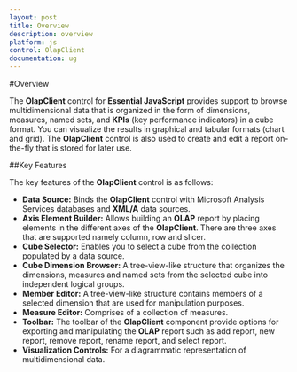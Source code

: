 ```yaml
---
layout: post
title: Overview
description: overview
platform: js
control: OlapClient
documentation: ug
---
```


#Overview

The **OlapClient** control for **Essential JavaScript** provides support to browse multidimensional data that is organized in the form of dimensions, measures, named sets, and **KPIs** (key performance indicators) in a cube format. You can visualize the results in graphical and tabular formats (chart and grid). The **OlapClient** control is also used to create and edit a report on-the-fly that is stored for later use.

##Key Features

The key features of the **OlapClient** control is as follows:

* **Data Source:** Binds the **OlapClient** control with Microsoft Analysis Services databases and **XML/A** data sources.
* **Axis Element Builder:** Allows building an **OLAP** report by placing elements in the different axes of the **OlapClient**. There are three axes that are supported namely column, row and slicer.
* **Cube Selector:** Enables you to select a cube from the collection populated by a data source.
* **Cube Dimension Browser:** A tree-view-like structure that organizes the dimensions, measures and named sets from the selected cube into independent logical groups.
* **Member Editor:** A tree-view-like structure contains members of a selected dimension that are used for manipulation purposes.
* **Measure Editor:** Comprises of a collection of measures.
* **Toolbar:** The toolbar of the **OlapClient** component provide options for exporting and manipulating the **OLAP** report such as add report, new report, remove report, rename report, and select report.
* **Visualization Controls:** For a diagrammatic representation of multidimensional data.



